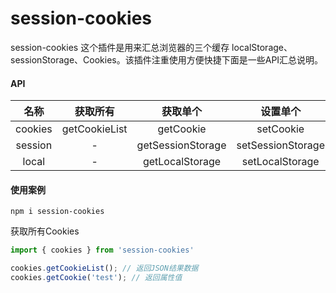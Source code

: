 # session-cookies

session-cookies 这个插件是用来汇总浏览器的三个缓存 localStorage、sessionStorage、Cookies。该插件注重使用方便快捷下面是一些API汇总说明。

#### API 

|  名称   |   获取所有    |     获取单个      |     设置单个      |       移除单个       |      清除所有       |
| :-----: | :-----------: | :---------------: | :---------------: | :------------------: | :-----------------: |
| cookies | getCookieList |     getCookie     |     setCookie     |     removeCookie     |     clearCookie     |
| session |       -       | getSessionStorage | setSessionStorage | removeSessionStorage | clearSessionStorage |
|  local  |       -       |  getLocalStorage  |  setLocalStorage  |  removeLocalStorage  |  clearLocalStorage  |



#### 使用案例

`npm i session-cookies`

获取所有Cookies

```ts
import { cookies } from 'session-cookies'

cookies.getCookieList(); // 返回JSON结果数据
cookies.getCookie('test'); // 返回属性值
```





